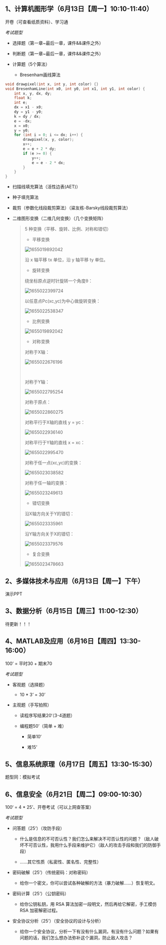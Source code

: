 ## 1、计算机图形学（6月13日【周一】10:10-11:40）

开卷（可查看纸质资料）、学习通

*考试题型*

* 选择题（第一章~最后一章，课件&&课件之外）

* 判断题（第一章~最后一章，课件&&课件之外）

* 计算题（5个算法）

  * Bresenham画线算法
```cpp
void drawpixel(int x, int y, int color) {}
void BresenhamLine(int x0, int y0, int x1, int y1, int color) {
    int x, y, dx, dy;
    float k;
    int e;
    dx = x1 - x0;
    dy = y1 - y0;
    k = dy / dx;
    e = -dx;
    x = x0;
    y = y0;
    for (int i = 0; i <= dx; i++) {
        drawpixel(x, y, color);
        x++;
        e = e + 2 * dy;
        if (e >= 0) {
            y++;
            e = e - 2 * dx;
        }
    }
}
```

  * 扫描线填充算法（活性边表(AET)）

  * 种子填充算法

  * 裁剪（参数化线段裁剪算法）（粱友栋-Barsky线段裁剪算法）

  * 二维图形变换（二维几何变换）（几个变换矩阵）

    > 5 种变换（平移、旋转、比例、对称和错切）
    >
    > * 平移变换
    >
    >
    > ![1655019892042](/static/images/01.png)
    >
    > 沿 x 轴平移 tx 单位，沿 y 轴平移 ty 单位。
    >
    >
    > * 旋转变换
    >
    > 绕坐标原点逆时针旋转一个角度θ：
    >
    > ![1655022399724](/static/images/03.png)
    >
    > 以任意点Pc(xc,yc)为中心做旋转变换：
    >
    > ![1655022538347](/static/images/04.png)
    >
    >
    > * 比例变换
    >
    > ![1655019892042](/static/images/02.png)
    >
    >
    > * 对称变换
    >
    > 对称于X轴：
    >
    > ![1655022676196](/static/images/05.png)
    >
    > ​
    >
    > 对称于Y轴：
    >
    > ![1655022795254](/static/images/06.png)
    >
    > 对称于原点：
    >
    > ![1655022860275](/static/images/07.png)
    >
    > 对称平行于X轴的直线 y = yc：
    >
    > ![1655022936140](/static/images/08.png)
    >
    > 对称平行于Y轴的直线 x = xc：
    >
    > ![1655022995470](/static/images/09.png)
    >
    > 对称于任一点(xc,yc)的变换：
    >
    > ![1655023038582](/static/images/10.png)
    >
    > 对称于任一轴的变换：
    >
    > ![1655023249613](/static/images/11.png)
    >
    >
    > * 错切变换
    >
    > 沿X轴方向关于Y的错切：
    >
    > ![1655023335961](/static/images/12.png)
    >
    > 沿Y轴方向关于X的错切：
    >
    > ![1655023379576](/static/images/13.png)
    >
    > * 复合变换
    >
    > ![1655023478663](/static/images/14.png)




## 2、多媒体技术与应用（6月13日【周一】下午）

演示PPT



## 3、数据分析（6月15日【周三】11:00-12:30）

待更新！！！



## 4、MATLAB及应用（6月16日【周四】13:30-16:00）

100’ = 平时30 + 期末70

*考试题型*

* 客观题（选择题）

  * 10 * 3‘ = 30’

* 主观题（手写拍照）

  * 读程序写结果20‘（3-4道题）

  * 编程题50’（简单 + 难）

    * 简单10‘
    
    * 难15’




## 5、信息系统原理（6月17日【周五】13:30-15:30）

题型同：模拟考试



## 6、信息安全（6月21日【周二】09:00-10:30）

100‘ = 4 * 25’、开卷考试（可以上网查答案）

*考试题型*

* 问答题（25‘）（攻防手段）

  * 什么是信息的不可否认性？我们怎么来解决不可否认性的问题？（敌人破坏不可否认性，我用什么手段来维护它）（敌人的攻击手段和我们的防御手段）

  * ……其它性质（私密性、匿名性、完整性）

* 密码破解（25’）（传统密码：对称密码）

  * 给你一个密文，你可以尝试各种破解的方法（暴力破解……）恢复明文。

* 密码计算（25‘）（公钥密码）

  * 给你公钥私钥，用 RSA 算法加密一段明文，然后再给它解密，手工模仿 RSA 加密解密过程。

* 安全协议分析（25’）（安全协议的设计与分析）

  * 给你一个安全协议，分析一下有没有什么漏洞，有没有什么问题？如果有问题的话，我们怎么想办法弥补这个漏洞，防止敌人攻击？
